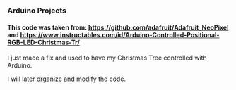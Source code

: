 ### Arduino Projects

#### This code was taken from: https://github.com/adafruit/Adafruit_NeoPixel and https://www.instructables.com/id/Arduino-Controlled-Positional-RGB-LED-Christmas-Tr/

I just made a fix and used to have my Christmas Tree controlled with Arduino. 

I will later organize and modify the code. 


